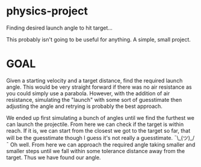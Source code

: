 # physics-project
Finding desired launch angle to hit target...

This probably isn't going to be useful for anything.
A simple, small project.

# GOAL
Given a starting velocity and a target distance, find the required launch angle.
This would be very straight forward if there was no air resistance as you could simply use a parabola.
However, with the addition of air resistance, simulating the "launch" with some sort of guesstimate then adjusting the angle and retrying is probably the best approach.

We ended up first simulating a bunch of angles until we find the furthest we can launch the projectile. From here we can check if the target is within reach. If it is, we can start from the closest we got to the target so far, that will be the guesstimate though I guess it's not really a guesstimate. ¯\\\_(ツ)\_/¯ Oh well. From here we can approach the required angle taking smaller and smaller steps until we fall within some tolerance distance away from the target.
Thus we have found our angle.
